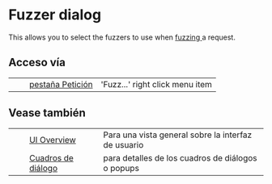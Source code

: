 # Fuzzer dialog #

This allows you to select the fuzzers to use when [fuzzing ][fuzzing] a request.

## Acceso vía ##

<table> 
 <tbody>
  <tr>
   <td>&nbsp;&nbsp;&nbsp;&nbsp;</td>
   <td> <a href="HelpUiTabsRequest" rel="nofollow">pesta&ntilde;a Petici&oacute;n</a></td>
   <td>'Fuzz...' right click menu item</td>
  </tr> 
 </tbody>
</table>

## Vease también ##

<table> 
 <tbody>
  <tr>
   <td>&nbsp;&nbsp;&nbsp;&nbsp;</td>
   <td> <a href="HelpUiOverview" rel="nofollow">UI Overview</a></td>
   <td>Para una vista general sobre la interfaz de usuario</td>
  </tr> 
  <tr>
   <td>&nbsp;&nbsp;&nbsp;&nbsp;</td>
   <td> <a href="HelpUiDialogsDialogs" rel="nofollow">Cuadros de di&aacute;logo</a></td>
   <td>para detalles de los cuadros de di&aacute;logos o popups </td>
  </tr> 
 </tbody>
</table>


[fuzzing]: HelpStartConceptsFuzz